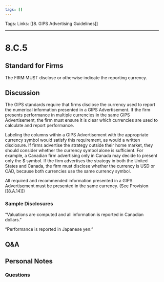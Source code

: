 ```yaml
---
tags: []
---
```

Tags:
Links: [[8. GIPS Advertising Guidelines]]
___
# 8.C.5
## Standard for Firms
The FIRM MUST disclose or otherwise indicate the reporting currency.
## Discussion
The GIPS standards require that firms disclose the currency used to report the numerical information presented in a GIPS Advertisement. If the firm presents performance in multiple currencies in the same GIPS Advertisement, the firm must ensure it is clear which currencies are used to calculate and report performance.

Labeling the columns within a GIPS Advertisement with the appropriate currency symbol would satisfy this requirement, as would a written disclosure. If firms advertise the strategy outside their home market, they should consider whether the currency symbol alone is sufficient. For example, a Canadian firm advertising only in Canada may decide to present only the $ symbol. If the firm advertises the strategy in both the United States and Canada, the firm must disclose whether the currency is USD or CAD, because both currencies use the same currency symbol.

All required and recommended information presented in a GIPS Advertisement must be presented in the same currency. (See Provision [[8.A.14]])
### Sample Disclosures
“Valuations are computed and all information is reported in Canadian dollars.”

“Performance is reported in Japanese yen.”
## Q&A

## Personal Notes

### Questions